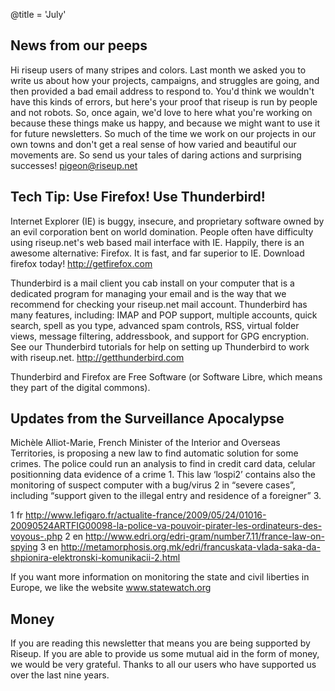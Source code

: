@title = 'July'

## News from our peeps

Hi riseup users of many stripes and colors. Last month we asked you to
write us about how your  projects, campaigns, and struggles are going,
and then provided a bad email address to respond to. You'd think we
wouldn't have this kinds of errors, but here's your proof that riseup is
run by people and not robots. So, once again, we'd love to here what
you're working on because these things make us happy, and because we
might want to use it for future newsletters. So much of the time we work
on our projects in our own towns and don't get a real sense of how
varied and beautiful our movements are.  So send us your tales of daring
actions and surprising successes! pigeon@riseup.net



## Tech Tip: Use Firefox! Use Thunderbird!

Internet Explorer (IE) is buggy, insecure, and proprietary software
owned by an evil corporation bent on world domination. People often have
difficulty using riseup.net's web based mail interface with IE. Happily,
there is an awesome alternative: Firefox. It is fast, and far superior
to IE. Download firefox today! http://getfirefox.com

Thunderbird is a mail client you cab install on your computer that is a
dedicated program for managing your email and is the way that we
recommend for checking your riseup.net mail account. Thunderbird has
many features, including: IMAP and POP support, multiple accounts, quick
search, spell as you type, advanced spam controls, RSS, virtual folder
views, message filtering, addressbook, and support for GPG encryption.
See our Thunderbird tutorials for help on setting up Thunderbird to work
with riseup.net. http://getthunderbird.com

Thunderbird and Firefox are Free Software (or Software Libre, which
means they part of the digital commons).


## Updates from the Surveillance Apocalypse

Michèle Alliot-Marie, French Minister of the Interior and Overseas
Territories, is proposing a new law to find automatic solution for some
crimes. The police could run an analysis to find in credit card data,
celular positionning data evidence of a crime 1. This law ‘lospi2’
contains also the monitoring of suspect computer with a bug/virus 2 in
“severe cases”, including “support given to the illegal entry and
residence of a foreigner” 3.


1 fr
http://www.lefigaro.fr/actualite-france/2009/05/24/01016-20090524ARTFIG00098-la-police-va-pouvoir-pirater-les-ordinateurs-des-voyous-.php
2 en http://www.edri.org/edri-gram/number7.11/france-law-on-spying
3 en
http://metamorphosis.org.mk/edri/francuskata-vlada-saka-da-shpionira-elektronski-komunikacii-2.html

If you want more information on monitoring the state and civil liberties
in Europe, we like the website www.statewatch.org

## Money

If you are reading this newsletter that means you are being supported by
Riseup. If you are able to provide us some mutual aid in the form of
money, we would be very grateful. Thanks to all our users who have
supported us over the last nine years.
